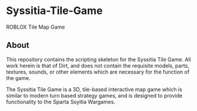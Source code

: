 # Syssitia-Tile-Game
ROBLOX Tile Map Game

## About
This repository contains the scripting skeleton for the Syssitia Tile Game. All work herein is that of Dirt, and does not contain the requisite models, parts, textures, sounds, or other elements which are necessary for the function of the game. 

The Syssitia Tile Game is a 3D, tile-based interactive map game which is similar to modern turn based strategy games, and is designed to provide functionality to the Sparta Ssyitia Wargames.
